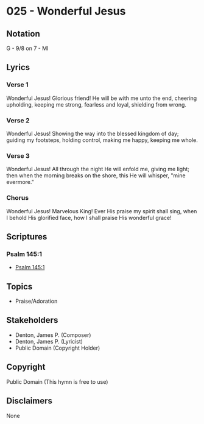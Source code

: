# 025 - Wonderful Jesus

## Notation

G - 9/8 on 7 - MI

## Lyrics

### Verse 1

Wonderful Jesus! Glorious friend! He will be with me unto the end, cheering upholding, keeping me strong, fearless and loyal, shielding from wrong.

### Verse 2

Wonderful Jesus! Showing the way into the blessed kingdom of day; guiding my footsteps, holding control, making me happy, keeping me whole.

### Verse 3

Wonderful Jesus! All through the night He will enfold me, giving me light; then when the morning breaks on the shore,  this He will whisper, "mine evermore."

### Chorus

Wonderful Jesus! Marvelous King! Ever His praise my spirit shall sing, when I behold His glorified face, how I shall praise His wonderful grace!


## Scriptures

### Psalm 145:1

- [Psalm 145:1](https://www.biblegateway.com/passage/?search=Psalm%20145%3A1)


## Topics

- Praise/Adoration

## Stakeholders

- Denton, James P. (Composer)
- Denton, James P. (Lyricist)
- Public Domain (Copyright Holder)

## Copyright

Public Domain
(This hymn is free to use)

## Disclaimers

None

